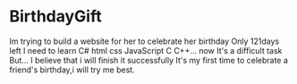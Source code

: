# BirthdayGift
Im trying to build a website for her to celebrate her birthday
Only 121days left
I need to learn C# html css JavaScript C C++... now
It's a difficult task
But...
I believe that i will finish it successfully
It's my first time to celebrate a friend's birthday,i will try me best.
